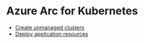 # Azure Arc for Kubernetes

* [Create unmanaged clusters](CREATE_CLUSTERS.md)
* [Deploy application resources](CREATE_AZURE_RESOURCES.md)
